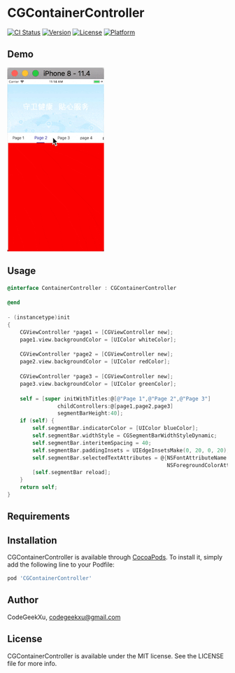 # CGContainerController

[![CI Status](https://img.shields.io/travis/CodeGeekXu/CGContainerController.svg?style=flat)](https://travis-ci.org/CodeGeekXu/CGContainerController)
[![Version](https://img.shields.io/cocoapods/v/CGContainerController.svg?style=flat)](https://cocoapods.org/pods/CGContainerController)
[![License](https://img.shields.io/cocoapods/l/CGContainerController.svg?style=flat)](https://cocoapods.org/pods/CGContainerController)
[![Platform](https://img.shields.io/cocoapods/p/CGContainerController.svg?style=flat)](https://cocoapods.org/pods/CGContainerController)

## Demo

![gif](https://github.com/CodeGeekXu/CGContainerController/blob/master/Example/CGContainerController/CGContainerController.gif)

## Usage

```objective-c
@interface ContainerController : CGContainerController

@end

- (instancetype)init
{
    CGViewController *page1 = [CGViewController new];
    page1.view.backgroundColor = [UIColor whiteColor];
    
    CGViewController *page2 = [CGViewController new];
    page2.view.backgroundColor = [UIColor redColor];
    
    CGViewController *page3 = [CGViewController new];
    page3.view.backgroundColor = [UIColor greenColor];
    
    self = [super initWithTitles:@[@"Page 1",@"Page 2",@"Page 3"]
                childControllers:@[page1,page2,page3]
                segmentBarHeight:40];
    if (self) {
        self.segmentBar.indicatorColor = [UIColor blueColor];
        self.segmentBar.widthStyle = CGSegmentBarWidthStyleDynamic;
        self.segmentBar.interitemSpacing = 40;
        self.segmentBar.paddingInsets = UIEdgeInsetsMake(0, 20, 0, 20);
        self.segmentBar.selectedTextAttributes = @{NSFontAttributeName:[UIFont systemFontOfSize:16],
                                                   NSForegroundColorAttributeName:[UIColor blueColor]};
        [self.segmentBar reload];
    }
    return self;
}

```

## Requirements

## Installation

CGContainerController is available through [CocoaPods](https://cocoapods.org). To install
it, simply add the following line to your Podfile:

```ruby
pod 'CGContainerController'
```

## Author

CodeGeekXu, codegeekxu@gmail.com

## License

CGContainerController is available under the MIT license. See the LICENSE file for more info.
